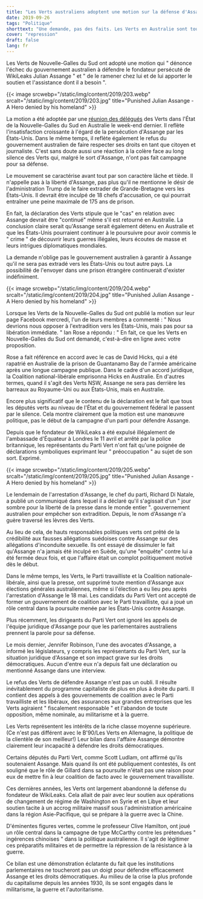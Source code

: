 ```yaml
---
title: "Les Verts australiens adoptent une motion sur la défense d'Assange"
date: 2019-09-26
tags: "Politique"
shorttext: "Une demande, pas des faits. Les Verts en Australie sont tous, sauf les Verts sur le pas de la porte. Suiveurs, gens de pouvoir, politique de clientèle."
cover: "repression"
draft: false
lang: fr
---
```


Les Verts de Nouvelle-Galles du Sud ont adopté une motion qui " dénonce l'échec du gouvernement australien à défendre le fondateur persécuté de WikiLeaks Julian Assange " et " de le ramener chez lui et de lui apporter le soutien et l'assistance dont il a besoin ".

{{< image srcwebp="/static/img/content/2019/203.webp" srcalt="/static/img/content/2019/203.jpg" title="Punished Julian Assange - A Hero denied by his homeland" >}}

La motion a été adoptée par une [réunion des délégués](https://www.sydneycriminallawyers.com.au/blog/do-not-forget-assange-calls-to-bring-the-wikileaks-founder-home/?fbclid=IwAR2zcIXWGT3HtHloyw3-nFqTdNE-T6wwA82I5LVRp0g5hA5ap1S1koLbN0g "Do Not Forget Assange: Calls to Bring the WikiLeaks Founder Home") des Verts dans l'État de la Nouvelle-Galles du Sud en Australie le week-end dernier. Il reflète l'insatisfaction croissante à l'égard de la persécution d'Assange par les États-Unis. Dans le même temps, il reflète également le refus du gouvernement australien de faire respecter ses droits en tant que citoyen et journaliste. C'est sans doute aussi une réaction à la colère face au long silence des Verts qui, malgré le sort d'Assange, n'ont pas fait campagne pour sa défense.

Le mouvement se caractérise avant tout par son caractère lâche et tiède. Il n'appelle pas à la liberté d'Assange, pas plus qu'il ne mentionne le désir de l'administration Trump de le faire extrader de Grande-Bretagne vers les États-Unis. Il devrait être inculpé de 18 chefs d'accusation, ce qui pourrait entraîner une peine maximale de 175 ans de prison.

En fait, la déclaration des Verts stipule que le "cas" en relation avec Assange devrait être "continué" même s'il est retourné en Australie. La conclusion claire serait qu'Assange serait également détenu en Australie et que les États-Unis pourraient continuer à le poursuivre pour avoir commis le " crime " de découvrir leurs guerres illégales, leurs écoutes de masse et leurs intrigues diplomatiques mondiales.

La demande n'oblige pas le gouvernement australien à garantir à Assange qu'il ne sera pas extradé vers les États-Unis ou tout autre pays. La possibilité de l'envoyer dans une prison étrangère continuerait d'exister indéfiniment.

{{< image srcwebp="/static/img/content/2019/204.webp" srcalt="/static/img/content/2019/204.jpg" title="Punished Julian Assange - A Hero denied by his homeland" >}}

Lorsque les Verts de la Nouvelle-Galles du Sud ont publié la motion sur leur page Facebook mercredi, l'un de leurs membres a commenté : " Nous devrions nous opposer à l'extradition vers les États-Unis, mais pas pour sa libération immédiate. " Ian Rose a répondu : " En fait, ce que les Verts en Nouvelle-Galles du Sud ont demandé, c'est-à-dire en ligne avec votre proposition.

Rose a fait référence en accord avec le cas de David Hicks, qui a été rapatrié en Australie de la prison de Guantanamo Bay de l'armée américaine après une longue campagne publique. Dans le cadre d'un accord juridique, la Coalition national-libérale emprisonna Hicks en Australie. En d'autres termes, quand il s'agit des Verts NSW, Assange ne sera pas derrière les barreaux au Royaume-Uni ou aux États-Unis, mais en Australie.

Encore plus significatif que le contenu de la déclaration est le fait que tous les députés verts au niveau de l'État et du gouvernement fédéral le passent par le silence. Cela montre clairement que la motion est une manœuvre politique, pas le début de la campagne d'un parti pour défendre Assange.

Depuis que le fondateur de WikiLeaks a été expulsé illégalement de l'ambassade d'Équateur à Londres le 11 avril et arrêté par la police britannique, les représentants du Parti Vert n'ont fait qu'une poignée de déclarations symboliques exprimant leur " préoccupation " au sujet de son sort. Exprimé.

{{< image srcwebp="/static/img/content/2019/205.webp" srcalt="/static/img/content/2019/205.jpg" title="Punished Julian Assange - A Hero denied by his homeland" >}}

Le lendemain de l'arrestation d'Assange, le chef du parti, Richard Di Natale, a publié un communiqué dans lequel il a déclaré qu'il s'agissait d'un " jour sombre pour la liberté de la presse dans le monde entier ". gouvernement australien pour empêcher son extradition. Depuis, le nom d'Assange n'a guère traversé les lèvres des Verts.

Au lieu de cela, de hauts responsables politiques verts ont prêté de la crédibilité aux fausses allégations suédoises contre Assange sur des allégations d'inconduite sexuelle. Ils ont essayé de dissimuler le fait qu'Assange n'a jamais été inculpé en Suède, qu'une "enquête" contre lui a été fermée deux fois, et que l'affaire était un complot politiquement motivé dès le début.

Dans le même temps, les Verts, le Parti travailliste et la Coalition nationale-libérale, ainsi que la presse, ont supprimé toute mention d'Assange aux élections générales australiennes, même si l'élection a eu lieu peu après l'arrestation d'Assange le 18 mai. Les candidats du Parti Vert ont accepté de former un gouvernement de coalition avec le Parti travailliste, qui a joué un rôle central dans la poursuite menée par les États-Unis contre Assange.

Plus récemment, les dirigeants du Parti Vert ont ignoré les appels de l'équipe juridique d'Assange pour que les parlementaires australiens prennent la parole pour sa défense.

Le mois dernier, Jennifer Robinson, l'une des avocates d'Assange, a informé les législateurs, y compris les représentants du Parti Vert, sur la situation juridique d'Assange et son impact grave sur les droits démocratiques. Aucun d'entre eux n'a depuis fait une déclaration ou mentionné Assange dans une interview.

Le refus des Verts de défendre Assange n'est pas un oubli. Il résulte inévitablement du programme capitaliste de plus en plus à droite du parti. Il contient des appels à des gouvernements de coalition avec le Parti travailliste et les libéraux, des assurances aux grandes entreprises que les Verts agiraient " fiscalement responsable " et l'abandon de toute opposition, même nominale, au militarisme et à la guerre.

Les Verts représentent les intérêts de la riche classe moyenne supérieure. (Ce n'est pas différent avec le B'90/Les Verts en Allemagne, la politique de la clientèle de son meilleur!) Leur bilan dans l'affaire Assange démontre clairement leur incapacité à défendre les droits démocratiques.

Certains députés du Parti Vert, comme Scott Ludlam, ont affirmé qu'ils soutenaient Assange. Mais quand ils ont été publiquement contestés, ils ont souligné que le rôle de Gillard dans sa poursuite n'était pas une raison pour eux de mettre fin à leur coalition de facto avec le gouvernement travailliste.

Ces dernières années, les Verts ont largement abandonné la défense du fondateur de WikiLeaks. Cela allait de pair avec leur soutien aux opérations de changement de régime de Washington en Syrie et en Libye et leur soutien tacite à un accrog militaire massif sous l'administration américaine dans la région Asie-Pacifique, qui se prépare à la guerre avec la Chine.

D'éminentes figures vertes, comme le professeur Clive Hamilton, ont joué un rôle central dans la campagne de type McCarthy contre les prétendues " ingérences chinoises " dans la politique australienne. Il s'agit de légitimer ces préparatifs militaires et de permettre la répression de la résistance à la guerre.

Ce bilan est une démonstration éclatante du fait que les institutions parlementaires ne toucheront pas un doigt pour défendre efficacement Assange et les droits démocratiques. Au milieu de la crise la plus profonde du capitalisme depuis les années 1930, ils se sont engagés dans le militarisme, la guerre et l'autoritarisme.
